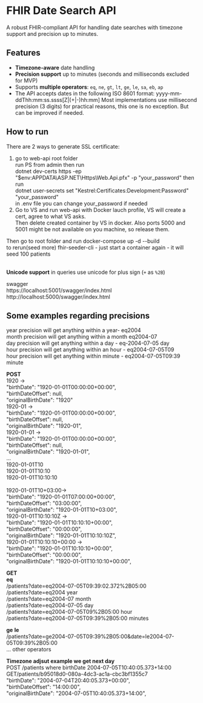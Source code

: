 # FHIR Date Search API

A robust FHIR-compliant API for handling date searches with timezone support and precision up to minutes.

## Features

- **Timezone-aware** date handling
- **Precision support** up to minutes (seconds and milliseconds excluded for MVP)
- Supports **multiple operators**: `eq`, `ne`, `gt`, `lt`, `ge`, `le`, `sa`, `eb`, `ap`
- The API accepts dates in the following ISO 8601 format: yyyy-mm-ddThh:mm:ss.ssss[Z|(+|-)hh:mm] Most implementations use millisecond precision (3 digits) for practical reasons, this one is no exception. But can be improved if needed.

## How to run
There are 2 ways to generate SSL certificate:<br>
1) go to web-api root folder<br>
run PS from admin then run<br>
dotnet dev-certs https -ep "$env:APPDATA\ASP.NET\Https\Web.Api.pfx" -p "your_password"
then run<br>
dotnet user-secrets set "Kestrel:Certificates:Development:Password" "your_password"<br>
in .env file you can change your_password if needed
2) Go to VS and run web-api with Docker lauch profile, VS will create a cert, agree to what VS asks.<br>
Then delete created container by VS in docker. Also ports 5000 and 5001 might be not available on you machine, so release them.<br>

Then go to root folder and run docker-compose up -d --build<br>
to rerun(seed more) fhir-seeder-cli - just start a container again - it will seed 100 patients<br><br>

**Unicode support** in queries use unicode for plus sign (`+` as `%2B`)
  
swagger<br>
https://localhost:5001/swagger/index.html<br>
http://localhost:5000/swagger/index.html<br>

## Some examples regarding precisions
year precision will get anything within a year- eq2004<br>
month precision will get anything within a month eq2004-07<br>
day precision will get anything within a day - eq-2004-07-05 day<br>
hour precision will get anything within an hour - eq2004-07-05T09<br>
hour precision will get anything within minute - eq2004-07-05T09:39 minute<br>

**POST**<br>
1920  -><br>
"birthDate": "1920-01-01T00:00:00+00:00",<br>
"birthDateOffset": null,<br>
"originalBirthDate": "1920"<br>
1920-01 -><br>
"birthDate": "1920-01-01T00:00:00+00:00",<br>
"birthDateOffset": null,<br>
"originalBirthDate": "1920-01",<br>
1920-01-01 -><br>
"birthDate": "1920-01-01T00:00:00+00:00",<br>
"birthDateOffset": null,<br>
"originalBirthDate": "1920-01-01",<br>
...<br>
1920-01-01T10<br>
1920-01-01T10:10<br>
1920-01-01T10:10:10<br>
<br>
1920-01-01T10+03:00-><br>
"birthDate": "1920-01-01T07:00:00+00:00",<br>
"birthDateOffset": "03:00:00",<br>
"originalBirthDate": "1920-01-01T10+03:00",<br>
1920-01-01T10:10:10Z -><br>
"birthDate": "1920-01-01T10:10:10+00:00",<br>
"birthDateOffset": "00:00:00",<br>
"originalBirthDate": "1920-01-01T10:10:10Z",<br>
1920-01-01T10:10:10+00:00 -><br>
"birthDate": "1920-01-01T10:10:10+00:00",<br>
"birthDateOffset": "00:00:00",<br>
"originalBirthDate": "1920-01-01T10:10:10+00:00",<br>

**GET**<br>
**eq**<br>
/patients?date=eq2004-07-05T09:39:02.372%2B05:00<br>
/patients?date=eq2004 year<br>
/patients?date=eq2004-07 month<br>
/patients?date=eq2004-07-05 day<br>
/patients?date=eq2004-07-05T09%2B05:00 hour<br>
/patients?date=eq2004-07-05T09:39%2B05:00 minutes<br>

**ge** **le**<br>
/patients?date=ge2004-07-05T09:39%2B05:00&date=le2004-07-05T09:39%2B05:00<br>
...
other operators

**Timezone adjsut example we get next day**<br>
POST /patients where birthDate 2004-07-05T10:40:05.373+14:00<br>
GET/patients/b95018d0-080a-4dc3-ac1a-cbc3bf1355c7<br>
"birthDate": "2004-07-04T20:40:05.373+00:00",<br>
"birthDateOffset": "14:00:00",<br>
"originalBirthDate": "2004-07-05T10:40:05.373+14:00",<br>
